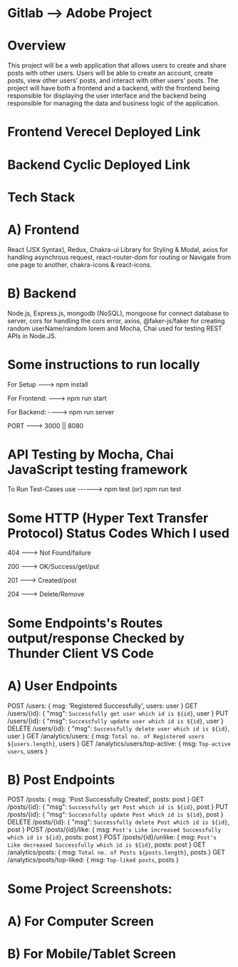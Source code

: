 # Gitlab --> Adobe Project
# Overview
This project will be a web application that allows users to create and share posts with other users. Users will be able to create an account, create posts, view other users' posts, and interact with other users' posts. The project will have both a frontend and a backend, with the frontend being responsible for displaying the user interface and the backend being responsible for managing the data and business logic of the application.

# Frontend Verecel Deployed Link
# Backend Cyclic Deployed Link 

# Tech Stack
# A) Frontend
React (JSX Syntax), Redux, Chakra-ui Library for Styling & Modal, axios for handling asynchrous request, react-router-dom for routing or Navigate from one page to another, chakra-icons & react-icons.
# B) Backend
Node.js, Express.js, mongodb (NoSQL), mongoose for connect database to server, cors for handling the cors error, axios, @faker-js/faker for creating random userName/random lorem and Mocha, Chai used for testing REST APIs in Node.JS.

# Some instructions to run locally
For Setup ---> npm install

For Frontend: ---> npm run start

For Backend: ----> npm run server

PORT ---> 3000 || 8080

# API Testing by Mocha, Chai JavaScript testing framework
To Run Test-Cases use ------> npm test (or) npm run test
 
# Some HTTP (Hyper Text Transfer Protocol) Status Codes Which I used
404 ---> Not Found/failure

200 --->  OK/Success/get/put

201 ---> Created/post

204 ---> Delete/Remove

# Some Endpoints's Routes output/response Checked by Thunder Client VS Code

# A) User Endpoints
POST /users: { msg: 'Registered Successfully', users: user }
GET /users/{id}: { "msg": `Successfully get user which id is ${id}`, user }
PUT /users/{id}: { "msg": `Successfully update user which id is ${id}`, user }
DELETE /users/{id}: { "msg": `Successfully delete user which id is ${id}`, user }
GET /analytics/users: { msg: `Total no. of Registered users ${users.length}`, users }
GET /analytics/users/top-active: { msg: `Top-active users`, users }

# B) Post Endpoints
POST /posts: { msg: 'Post Successfully Created', posts: post }
GET /posts/{id}: { "msg": `Successfully get Post which id is ${id}`, post }
PUT /posts/{id}: { "msg": `Successfully update Post which id is ${id}`, post }
DELETE /posts/{id}: { "msg": `Successfully delete Post which id is ${id}`, post }
POST /posts/{id}/like: { msg: `Post's Like increased Successfully which id is ${id}`, posts: post }
POST /posts/{id}/unlike: { msg: `Post's Like decreased Successfully which id is ${id}`, posts: post }
GET /analytics/posts: { msg: `Total no. of Posts ${posts.length}`, posts }
GET /analytics/posts/top-liked: { msg: `Top-liked posts`, posts }

# Some Project Screenshots:
# A) For Computer Screen
# B) For Mobile/Tablet Screen







